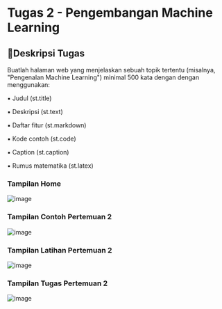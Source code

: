 # Tugas 2 - Pengembangan Machine Learning

## 📌Deskripsi Tugas

Buatlah halaman web yang menjelaskan sebuah topik tertentu (misalnya, "Pengenalan Machine Learning") minimal 500 kata dengan dengan menggunakan:

▪ Judul (st.title) 

▪ Deskripsi (st.text) 

▪ Daftar fitur (st.markdown) 

▪ Kode contoh (st.code) 

▪ Caption (st.caption) 

▪ Rumus matematika (st.latex)

### Tampilan Home
![image](https://github.com/user-attachments/assets/a9113d0b-027a-4ae8-914e-60ce70b0497a)

### Tampilan Contoh Pertemuan 2
![image](https://github.com/user-attachments/assets/cf881c69-759a-4603-b28a-1f152c4d8cd8)

### Tampilan Latihan Pertemuan 2
![image](https://github.com/user-attachments/assets/20274588-45f9-401c-82a8-1e540534a580)

### Tampilan Tugas Pertemuan 2
![image](https://github.com/user-attachments/assets/d56eed8e-bd43-46e7-99b5-b7d52b1be342)





 
